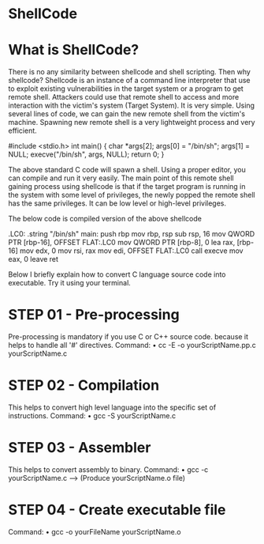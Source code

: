 # ShellCode

# What is ShellCode?

There is no any similarity between shellcode and shell scripting. Then why shellcode? Shellcode is an instance of 
a command line interpreter that use to exploit existing vulnerabilities in the target system or a program to get remote shell. 
Attackers could use that remote shell to access and more interaction with the victim's system (Target System). 
It is very simple. Using several lines of code, we can gain the new remote shell from the victim's machine. 
Spawning new remote shell is a very lightweight process and very efficient.

#include <stdio.h>
int main()
{
	char *args[2];
	args[0] = "/bin/sh";
	args[1] = NULL;
	execve("/bin/sh", args, NULL);
	return 0;
}

The above standard C code will spawn a shell. Using a proper editor, you can compile and run it very easily. The main point 
of this remote shell gaining process using shellcode is that if the target program is running in the system with 
some level of privileges, the newly popped the remote shell has the same privileges. 
It can be low level or high-level privileges.

The below code is compiled version of the above shellcode

.LC0:
        .string "/bin/sh"
main:
        push    rbp
        mov     rbp, rsp
        sub     rsp, 16
        mov     QWORD PTR [rbp-16], OFFSET FLAT:.LC0
        mov     QWORD PTR [rbp-8], 0
        lea     rax, [rbp-16]
        mov     edx, 0
        mov     rsi, rax
        mov     edi, OFFSET FLAT:.LC0
        call    execve
        mov     eax, 0
        leave
        ret

Below I briefly explain how to convert C language source code into executable. Try it using your terminal.

# STEP 01 - Pre-processing

Pre-processing is mandatory if you use C or C++ source code. because it helps to handle all '#' directives.
Command:
•	cc -E -o yourScriptName.pp.c yourScriptName.c

# STEP 02 - Compilation

This helps to convert high level language into the specific set of instructions.
Command:
•	gcc -S yourScriptName.c

# STEP 03 - Assembler

This helps to convert assembly to binary.
Command:
•	gcc -c yourScriptName.c --> (Produce yourScriptName.o file)

# STEP 04 - Create executable file

Command:
•	gcc -o yourFileName yourScriptName.o

